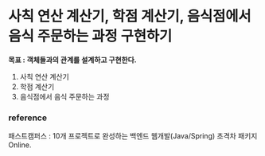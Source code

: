 # 사칙 연산 계산기, 학점 계산기, 음식점에서 음식 주문하는 과정 구현하기

**목표 : 객체들과의 관계를 설계하고 구현한다.**
1. 사칙 연산 계산기
2. 학점 계산기
3. 음식점에서 음식 주문하는 과정 



### reference
패스트캠퍼스 : 10개 프로젝트로 완성하는 백엔드 웹개발(Java/Spring) 초격차 패키지 Online.
